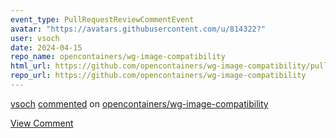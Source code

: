 ```yaml
---
event_type: PullRequestReviewCommentEvent
avatar: "https://avatars.githubusercontent.com/u/814322?"
user: vsoch
date: 2024-04-15
repo_name: opencontainers/wg-image-compatibility
html_url: https://github.com/opencontainers/wg-image-compatibility/pull/15#discussion_r1566446851
repo_url: https://github.com/opencontainers/wg-image-compatibility
---
```


<a href='https://github.com/vsoch' target='_blank'>vsoch</a> <a href='https://github.com/opencontainers/wg-image-compatibility/pull/15#discussion_r1566446851' target='_blank'>commented</a> on <a href='https://github.com/opencontainers/wg-image-compatibility' target='_blank'>opencontainers/wg-image-compatibility</a>

<a href='https://github.com/opencontainers/wg-image-compatibility/pull/15#discussion_r1566446851' target='_blank'>View Comment</a>